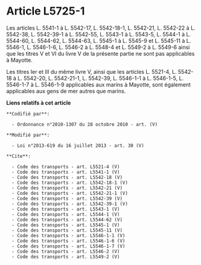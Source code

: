 # Article L5725-1

Les articles L. 5541-1 à L. 5542-17, 
L. 5542-18-1, L. 5542-21, L. 5542-22 à L. 5542-38, L. 5542-39-1 à L. 5542-55, L. 5543-1 à L. 5543-5, L. 5544-1 à L. 5544-60,
L. 5544-62, L. 5544-63, L. 5545-1 à L. 5545-9 et L. 5545-11 à L. 5546-1, L. 5546-1-6, L. 5546-2 à L. 5548-4 et L. 5549-2 à L.
5549-6 ainsi que les titres V et VI du livre V de la présente partie ne sont pas applicables à Mayotte. 

Les titres Ier et III du même livre V, ainsi que les articles L. 5521-4, L. 5542-18 à L. 5542-20, L. 5542-21-1, L. 5542-39,
L. 5546-1-1 à L. 5546-1-5, 
L. 5546-1-7 à L. 5546-1-9 applicables aux marins à Mayotte, sont également applicables aux gens de mer autres que marins.

**Liens relatifs à cet article**

	**Codifié par**:

	  - Ordonnance n°2010-1307 du 28 octobre 2010 - art. (V)

	**Modifié par**:

	  - Loi n°2013-619 du 16 juillet 2013 - art. 30 (V)

	**Cite**:

	  - Code des transports - art. L5521-4 (V)
	  - Code des transports - art. L5541-1 (V)
	  - Code des transports - art. L5542-18 (V)
	  - Code des transports - art. L5542-18-1 (V)
	  - Code des transports - art. L5542-21 (V)
	  - Code des transports - art. L5542-21-1 (V)
	  - Code des transports - art. L5542-39 (V)
	  - Code des transports - art. L5542-39-1 (V)
	  - Code des transports - art. L5543-1 (V)
	  - Code des transports - art. L5544-1 (V)
	  - Code des transports - art. L5544-62 (V)
	  - Code des transports - art. L5545-1 (V)
	  - Code des transports - art. L5545-11 (V)
	  - Code des transports - art. L5546-1-1 (V)
	  - Code des transports - art. L5546-1-6 (V)
	  - Code des transports - art. L5546-1-7 (V)
	  - Code des transports - art. L5546-2 (V)
	  - Code des transports - art. L5549-2 (V)
